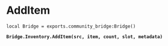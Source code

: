 # AddItem



<pre class="language-lua"><code class="lang-lua">local Bridge = exports.community_bridge:Bridge()

<strong>Bridge.Inventory.AddItem(src, item, count, slot, metadata)
</strong>
</code></pre>
